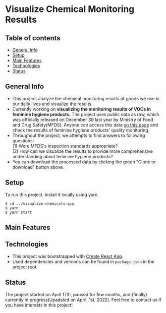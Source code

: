 # Visualize Chemical Monitoring Results

## Table of contents

- [General Info](#general-info)
- [Setup](#setup)
- [Main Features](#main-features)
- [Technologies](#technologies)
- [Status](#status)

## General Info

- This project analyze the chemical monitoring results of goods we use in our daily lives and visualize the results.
- Currently working on <b>visualizing the monitoring results of VOCs in feminine hygiene products.</b> The project uses public data as raw, which was officially released on December 30 last year by Ministry of Food and Drug Safety(MFDS). Anyone can access this data [on this page](https://www.mfds.go.kr/brd/m_99/view.do?seq=44922) and check the results of feminine hygiene products' quality monitoring.
- Throughout the project, we attempts to find answers to following questions:<br />
  (1) Were MFDS's inspection standards appropriate? <br />
  (2) How can we visualize the results to provide more comprehensive understanding about feminine hygiene products?
- You can download the processed data by clicking the green "Clone or download" button above.

## Setup

To run this project, install it locally using yarn:

```
$ cd ../visualize-chemicals-app
$ yarn
$ yarn start
```

## Main Features

## Technologies

- This project was bootstrapped with [Create React App](https://github.com/facebook/create-react-app).
- Used dependencies and versions can be found in `package.json` in the project root.

## Status

The project started on April 17th, paused for few months, and (finally) currently in progress(Upadated on April, 1st, 2022). Feel free to contact us if you have interests in this project!
